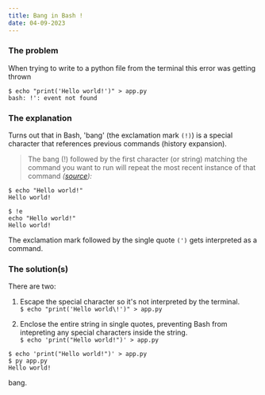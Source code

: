```yaml
---
title: Bang in Bash !
date: 04-09-2023
---
```



### The problem

When trying to write to a python file from the terminal this error was getting thrown

``` 
$ echo "print('Hello world!')" > app.py
bash: !': event not found

```

### The explanation

Turns out that in Bash, 'bang' (the exclamation mark `(!)`) is a special character that references previous commands (history expansion).

>The bang (!) followed by the first character (or string) matching the command you want to run will repeat the most recent instance of that command _([source](https://www.redhat.com/sysadmin/bash-bang-command)):_



```
$ echo "Hello world!"
Hello world!

$ !e
echo "Hello world!"
Hello world!

```

The exclamation mark followed by the single quote `(')` gets interpreted as a command.

### The solution(s)

There are two:
1. Escape the special character so it's not interpreted by the terminal. <br>
        `$ echo "print('Hello world\!')" > app.py`

2. Enclose the entire string in single quotes, preventing Bash from intepreting any special characters inside the string. <br>
        `$ echo 'print("Hello world!")' > app.py`

```
$ echo 'print("Hello world!")' > app.py
$ py app.py
Hello world!
```

bang.